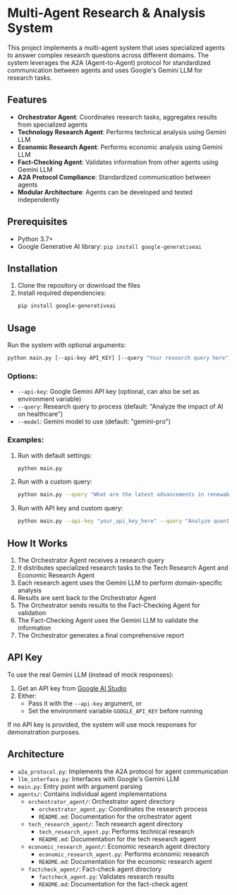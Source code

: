 # Multi-Agent Research & Analysis System

This project implements a multi-agent system that uses specialized agents to answer complex research questions across different domains. The system leverages the A2A (Agent-to-Agent) protocol for standardized communication between agents and uses Google's Gemini LLM for research tasks.

## Features

- **Orchestrator Agent**: Coordinates research tasks, aggregates results from specialized agents
- **Technology Research Agent**: Performs technical analysis using Gemini LLM
- **Economic Research Agent**: Performs economic analysis using Gemini LLM
- **Fact-Checking Agent**: Validates information from other agents using Gemini LLM
- **A2A Protocol Compliance**: Standardized communication between agents
- **Modular Architecture**: Agents can be developed and tested independently

## Prerequisites

- Python 3.7+
- Google Generative AI library: `pip install google-generativeai`

## Installation

1. Clone the repository or download the files
2. Install required dependencies:
   ```bash
   pip install google-generativeai
   ```

## Usage

Run the system with optional arguments:

```bash
python main.py [--api-key API_KEY] [--query "Your research query here"] [--model MODEL_NAME]
```

### Options:

- `--api-key`: Google Gemini API key (optional, can also be set as environment variable)
- `--query`: Research query to process (default: "Analyze the impact of AI on healthcare")
- `--model`: Gemini model to use (default: "gemini-pro")

### Examples:

1. Run with default settings:
   ```bash
   python main.py
   ```

2. Run with a custom query:
   ```bash
   python main.py --query "What are the latest advancements in renewable energy?"
   ```

3. Run with API key and custom query:
   ```bash
   python main.py --api-key "your_api_key_here" --query "Analyze quantum computing applications in cryptography"
   ```

## How It Works

1. The Orchestrator Agent receives a research query
2. It distributes specialized research tasks to the Tech Research Agent and Economic Research Agent
3. Each research agent uses the Gemini LLM to perform domain-specific analysis
4. Results are sent back to the Orchestrator Agent
5. The Orchestrator sends results to the Fact-Checking Agent for validation
6. The Fact-Checking Agent uses the Gemini LLM to validate the information
7. The Orchestrator generates a final comprehensive report

## API Key

To use the real Gemini LLM (instead of mock responses):
1. Get an API key from [Google AI Studio](https://aistudio.google.com/)
2. Either:
   - Pass it with the `--api-key` argument, or
   - Set the environment variable `GOOGLE_API_KEY` before running

If no API key is provided, the system will use mock responses for demonstration purposes.

## Architecture

- `a2a_protocol.py`: Implements the A2A protocol for agent communication
- `llm_interface.py`: Interfaces with Google's Gemini LLM
- `main.py`: Entry point with argument parsing
- `agents/`: Contains individual agent implementations
  - `orchestrator_agent/`: Orchestrator agent directory
    - `orchestrator_agent.py`: Coordinates the research process
    - `README.md`: Documentation for the orchestrator agent
  - `tech_research_agent/`: Tech research agent directory
    - `tech_research_agent.py`: Performs technical research
    - `README.md`: Documentation for the tech research agent
  - `economic_research_agent/`: Economic research agent directory
    - `economic_research_agent.py`: Performs economic research
    - `README.md`: Documentation for the economic research agent
  - `factcheck_agent/`: Fact-check agent directory
    - `factcheck_agent.py`: Validates research results
    - `README.md`: Documentation for the fact-check agent